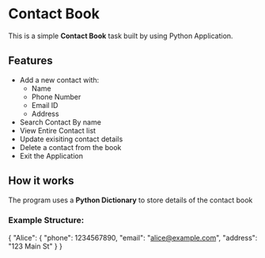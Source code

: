 # Contact Book
This is a simple **Contact Book** task built by using Python Application.

## Features
- Add a new contact with:
   - Name
   - Phone Number
   - Email ID
   - Address
- Search Contact By name
- View Entire Contact list
- Update exisiting contact details
- Delete a contact from the book
- Exit the Application

## How it works
The program uses a **Python Dictionary** to store details of the contact book

### Example Structure:

{
  "Alice": {
    "phone": 1234567890,
    "email": "alice@example.com",
    "address": "123 Main St"
  }
}
